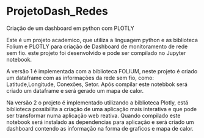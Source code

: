 # ProjetoDash_Redes
Criação de um  dashboard em python com PLOTLY



Este é um projeto academico, que utiliza a linguagem python e as biblioteca Folium e PLOTLY para criação de Dashboard de monitoramento de rede sem fio.
este projeto foi desenvolvido  e pode ser compilado no Jupyter notebook.

A versão 1 é implementada com a biblioteca FOLIUM, neste projeto é criado um dataframe com as informações da rede sem fio, como: Latitude,Longitude, Conexões, Setor. Após compilar este notebbok será criado um dataframe e será gerado um mapa de calor.

Na versão 2 o projeto é implementado utilizando a biblioteca Plotly, está biblioteca possibilita a criação de uma aplicação mais interativa e que pode ser transformar numa aplicação web reativa. 
Quando compilado este notebook será instalado as dependencias para aplicação e será criado um dashboard contendo as informação na forma de graficos e mapa de calor.
